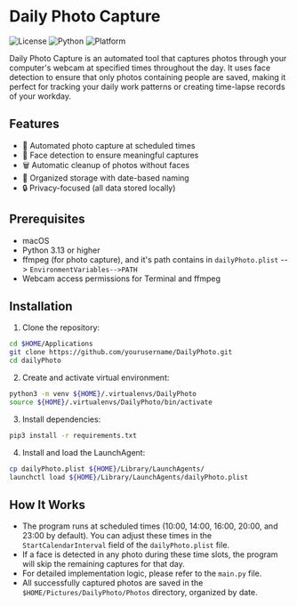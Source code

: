 # Daily Photo Capture

![License](https://img.shields.io/badge/license-MIT-blue.svg)
![Python](https://img.shields.io/badge/python-3.6%2B-blue)
![Platform](https://img.shields.io/badge/platform-macOS-lightgrey)

Daily Photo Capture is an automated tool that captures photos through your computer's webcam at specified times throughout the day. It uses face detection to ensure that only photos containing people are saved, making it perfect for tracking your daily work patterns or creating time-lapse records of your workday.

## Features

- 🎯 Automated photo capture at scheduled times
- 👤 Face detection to ensure meaningful captures
- 🗑️ Automatic cleanup of photos without faces
- 📅 Organized storage with date-based naming
- 🔒 Privacy-focused (all data stored locally)

## Prerequisites

- macOS
- Python 3.13 or higher
- ffmpeg (for photo capture), and it's path contains in `dailyPhoto.plist` --> `EnvironmentVariables-->PATH` 
- Webcam access permissions for Terminal and ffmpeg




## Installation

1. Clone the repository:
```bash
cd $HOME/Applications
git clone https://github.com/yourusername/DailyPhoto.git
cd dailyPhoto
```

2. Create and activate virtual environment:
```bash
python3 -m venv ${HOME}/.virtualenvs/DailyPhoto
source ${HOME}/.virtualenvs/DailyPhoto/bin/activate
```

3. Install dependencies:
```bash
pip3 install -r requirements.txt
```


4. Install and load the LaunchAgent:
```bash
cp dailyPhoto.plist ${HOME}/Library/LaunchAgents/
launchctl load ${HOME}/Library/LaunchAgents/dailyPhoto.plist
```



## How It Works

- The program runs at scheduled times (10:00, 14:00, 16:00, 20:00, and 23:00 by default). You can adjust these times in the `StartCalendarInterval` field of the `dailyPhoto.plist` file.
- If a face is detected in any photo during these time slots, the program will skip the remaining captures for that day.
- For detailed implementation logic, please refer to the `main.py` file.
- All successfully captured photos are saved in the `$HOME/Pictures/DailyPhoto/Photos` directory, organized by date.